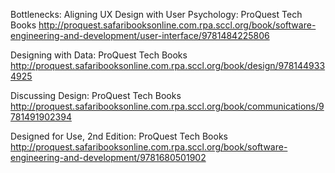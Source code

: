 
Bottlenecks: Aligning UX Design with User Psychology: ProQuest Tech Books
 http://proquest.safaribooksonline.com.rpa.sccl.org/book/software-engineering-and-development/user-interface/9781484225806

Designing with Data: ProQuest Tech Books
 http://proquest.safaribooksonline.com.rpa.sccl.org/book/design/9781449334925

Discussing Design: ProQuest Tech Books
 http://proquest.safaribooksonline.com.rpa.sccl.org/book/communications/9781491902394

Designed for Use, 2nd Edition: ProQuest Tech Books
 http://proquest.safaribooksonline.com.rpa.sccl.org/book/software-engineering-and-development/9781680501902

